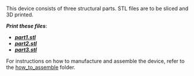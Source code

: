 This device consists of three structural parts. STL files are to be sliced and 3D printed.

***Print these files***:
- ***[part1.stl](https://github.com/ncan33/DATAA-2019/blob/master/cad_files/DATAA_part1.stl)***
- ***[part2.stl](https://github.com/ncan33/DATAA-2019/blob/master/cad_files/DATAA_part2.stl)***
- ***[part3.stl](https://github.com/ncan33/DATAA-2019/blob/master/cad_files/DATAA_part3.stl)***

For instructions on how to manufacture and assemble the device, refer to the [how_to_assemble](https://github.com/ncan33/DATAA-2019/tree/master/how_to_assemble) folder.
